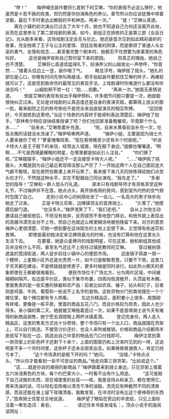 　　“停！”
　　梅伊喊住装作要将匕首刺下的艾琳，“你的表情不必这么狰狞，他虽然是十恶不赦的败类，但仍然是你扮演角色的养父。章节所以你应该犹豫中带着坚毅，最后下手时表达出解脱的平和神态。再来一次。”
　　“是！”艾琳认真道。
　　离在小镇的初次演出已过去了大半个月，她也不知道自己为何还没离开此地，反而在这里参与了第二部戏剧的表演。如今，剧组正在排练的正是第三部《女巫日记》。光从剧本来看，这场戏剧注定会无与伦比。她还是首次见到如此精彩曲折的故事，完全抛离了王子与公主的爱情、宫廷反叛者的阴谋，而是歌颂了普通人与女巫的勇气、友情和信念……甚至看完整个剧本时，她都忍不住想要为故事里的角色叫好。
　　这也是梅伊宣称自己暂时留下来的原因。
　　但真正的理由，她自己也不清楚。
　　艾琳将匕首道具猛得扎下，扮演养父的山姆发出一声惨呼，“你竟然……”接着头往边上一歪，装作咽了气。
　　略显浮夸，梅伊摇了摇头，“她扎的部位是心口，你哪有时间先惨叫再接话，把手抬起装作要抓住艾琳的样子，再瘫软就可以了。这是受到致命伤时最常见的表现手法，上戏剧课时你难道什么都没有听进去吗！”
　　山姆脸颊不禁一红：“抱……抱歉。”
　　“再来一次。”她面无表情说道。
　　倒是艾琳的表现有些出乎梅伊预料，许多细节问题只要提一次，她就能很快纠正过来。无论是对戏剧的认真态度还是自身的表演天赋，都算得上拔尖的那一批，看来剧院之花的称号倒也不是完全来自底层演员的相互吹捧。
　　“这回很好，今天就练到这里吧。”当这个场景的内容终于能顺利表达清楚后，梅伊拍了拍手，“菲林希尔特应该快结束授课了吧？你们也回家准备晚餐吧，毕竟那个什么水……”
　　“自来水，”艾琳笑着补充道。
　　“呃，自来水黄昏前会补充一次，吃饭太晚的话就没水洗澡了。”梅伊咳嗽两声道。
　　“梅伊小姐，主要是因为骑士大人要来接你了吧？”萝夏掩嘴轻笑，“现在离傍晚至少还有半个时辰呢。”
　　“听说卡特大人是王子殿下的亲信，经常出入城堡，陪在殿下身边，”缇娜也嚷嚷道，“啊啊……不亏是西境最耀眼的明星，在哪里都是如此引人注目。”
　　“你们够了啦，”艾琳摆摆手，“梅伊小姐还不一定会接受卡特大人呢。”
　　“……”梅伊挑了挑眉头，大概是因为自己最近表现得没那么严厉了？一开始这两个人在自己面前连大气都不敢喘，现在居然也敢凑上来开玩笑了。看来接下来几天的排练得给她们点苦头吃才行，不然就这种水平，实在不配跟自己同台演戏，“我先走了。”
　　“多谢您的指导！”艾琳和一群人低头行礼道。
　　原本只有戏剧导师才有资格享受这种礼节，不过梅伊并不在意。她点点头，离开排练用的房间，感到室外灼热的空气顿时包围了自己。
　　走到小区中心的树荫处坐了一会儿，一名高大的男子快步向她走了过来。
　　正是卡特兰尼斯，边陲镇领主的首席骑士。
　　“久等了，”他摸摸后脑勺道。
　　“也没多久，”梅伊浅笑了下，“我们走吧。”
　　自从上次他主动邀请自己被拒绝后，不但没有放弃，反而锲而不舍地登门拜访，和他外貌上表现出的高傲冷漠完全对不上号。而自己也就这么稀里糊涂地被他挽留下来。对方的意思梅伊心里很清楚，可她一想到要在这块陌生的土地上定居下来，又觉得有些迷茫和畏惧。
　　即使是最初她决定来见拂晓晨光的时候，也没有打算和他在这里长久生活下去。
　　在要塞，她是众星捧月的戏剧明星，可在这里，她和剧组其他成员并没有什么不同，甚至名气还比不上担任过镇民教师的艾琳。
　　穿过被树荫遮盖的宽阔街道，两人徒步前往小镇中心的便民市场。
　　这座镇子简直一周一个模样，上星期小区外还是光秃秃一片，如今已是郁郁葱葱。只要不下雨，这里几乎天天都在建设，不是修路就是修房子，更多时候是同时进行。如此热火朝天的景象即使在王都都很难看到。
　　便民市场位于广场北方，分为两片区域，中间被梧桐树隔开。右边是平价区，类似于集市布置，四周向街道敞开，头顶盖有木棚。里面售卖的是一些实惠的铁器和农产品：前者比如农具、锤子、钻头和钉子，后者则是鸡蛋、牛肉、葡萄和一些说不上名字的食物。这些货物分门别类地摆在一个个摊位里，每个摊位都有专人照看。
　　左边为精品区，面积要小上很多，周围砌有砖墙，更像是一栋平房。里面的商品五花八门，而且价格较为昂贵，因此人也少得多。来小镇的第二天，她就被艾琳拖着逛过一次，如果不是首席骑士说今天有难得的新商品销售，她宁愿去酒馆喝上两杯冰镇麦酒。
　　登记完身份，两人走入精品区。这里的售卖方式也十分奇特，整个市场只有一个出入口，商品就摆在货架上，可以自行挑选。不接受讨价还价，也没人来吹嘘推销，价格和商品介绍都用羊皮纸写下贴在一边，挑选出自己中意的物品去门口付钱即可。
　　梅伊注意到第一排货架上的彩色杯子还剩下十来个，上面的图案仍和上次来时见到的一样，这说明差不多一个月时间里，这些杯子还未全部卖出去，如果换做普通商人，肯定已经亏本了。
　　“这个市场真的是殿下开的吗？”她问。
　　“没错，”卡特点点头，“所以你才能看到一些不可思议的商品。”他走向第三排货架，“比如说这个。”
　　“这……就是你说的难得的新商品？”梅伊跟着来到骑士身边，只见货架上摆着五六块浅黄色的方块，每个约巴掌大小，一时看不出有什么用途。
　　“这可是殿下自己试做的东西，现在城堡里的女巫——咳，我是说侍从和亲卫，都在使用它。用来洗澡的话，可以轻松去除难以清洗干净的油脂，洗完后有种截然不同的清爽感，而且还能在身上留下玫瑰清香。我敢发誓，在冲凉时没有比这个更神奇的东西了。”首席骑士信誓旦旦地说道。
　　梅伊望了眼贴在旁边的羊皮纸，只见上面标注着一串生造词：香皂。
　　...
　　请记住本书首发域名：。顶点小说手机版阅读网址：